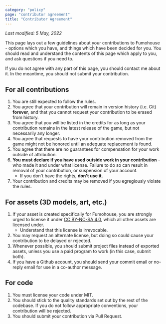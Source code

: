 ```yaml
---
category: "policy"
page: "contributor agreement"
title: "Contributor Agreement"
---
```


*Last modified: 5 May, 2022*

This page lays out a few guidelines about your contributions to Fumohouse -
options which you have, and things which have been decided for you.
You should read and understand the contents of this page which apply to you,
and ask questions if you need to.

If you do not agree with any part of this page, you should contact me about it.
In the meantime, you should not submit your contribution.

## For all contributions

1. You are still expected to follow the rules.
2. You agree that your contribution will remain in version history (i.e. Git) **forever**,
and that you cannot request your contribution to be erased from history.
3. You agree that you will be listed in the credits for as long as your contribution remains in the latest release of the game, but not necessarily any longer.
4. You agree that requests to have your contribution removed from the game might not be honored until an adequate replacement is found.
5. You agree that there are no guarantees for compensation for your work outside of attribution.
6. **You must declare if you have used outside work in your contribution** - who made it and under what license.
Failure to do so can result in removal of your contribution, or suspension of your account.
    - If you don't have the rights, **don't use it.**
7. Your contribution and credits may be removed if you egregiously violate the rules.

## For assets (3D models, art, etc.)

1. If your asset is created specifically for Fumohouse, you are strongly urged to license it under
[CC BY-NC-SA 4.0](https://creativecommons.org/licenses/by-nc-sa/4.0/), which all other assets are licensed under.
    - Understand that this license is irrevocable.
2. You may request an alternate license, but doing so could cause your contribution to be delayed or rejected.
3. Whenever possible, you should submit project files instead of exported assets, unless you use a paid program to work (in this case, submit both).
4. If you have a Github account, you should send your commit email or no-reply email for use in a co-author message.

## For code

1. You must license your code under MIT.
2. You should stick to the quality standards set out by the rest of the codebase. If you do not follow appropriate conventions, your contribution will be rejected.
3. You should submit your contribution via Pull Request.
